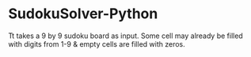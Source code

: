 # SudokuSolver-Python

Tt takes a 9 by 9 sudoku board as input. Some cell may already be filled with digits from 1-9 & empty cells are filled with zeros.
